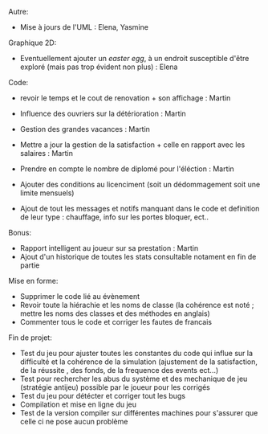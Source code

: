 
Autre:
- Mise à jours de l'UML : Elena, Yasmine 




Graphique 2D:
- Eventuellement ajouter un _easter egg_, à un endroit susceptible d'être exploré (mais pas trop évident non plus) : Elena



Code:

- revoir le temps et le cout de renovation + son affichage : Martin
- Influence des ouvriers sur la détérioration : Martin

- Gestion des grandes vacances : Martin
- Mettre a jour la gestion de la satisfaction + celle en rapport avec les salaires : Martin
- Prendre en compte le nombre de diplomé pour l'éléction : Martin

- Ajouter des conditions au licenciment (soit un dédommagement soit une limite mensuels)
- Ajout de tout les messages et notifs manquant dans le code et definition de leur type : chauffage, info sur les portes bloquer, ect..





Bonus:
- Rapport intelligent au joueur sur sa prestation : Martin
- Ajout d'un historique de toutes les stats consultable notament en fin de partie





Mise en forme:
- Supprimer le code lié au évènement
- Revoir toute la hiérachie et les noms de classe (la cohérence est noté ; mettre les noms des classes et des méthodes en anglais)
- Commenter tous le code et corriger les fautes de francais





Fin de projet:
- Test du jeu pour ajuster toutes les constantes du code qui influe sur la difficulté et la cohérence  de la simulation 
(ajustement de la satisfaction, de la réussite , des fonds, de la frequence des events ect...)
- Test pour rechercher les abus du système et des mechanique de jeu (stratégie antijeu) possible par le joueur pour les corrigés 
- Test du jeu pour détécter et corriger tout les bugs
- Compilation et mise en ligne du jeu
- Test de la version compiler sur différentes machines pour s'assurer que celle ci ne pose aucun problème
